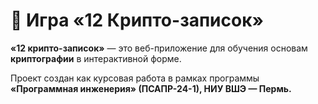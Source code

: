# 🧩 Игра «12 Крипто-записок»

**«12 крипто-записок»** — это веб-приложение для обучения основам **криптографии** в интерактивной форме.  

Проект создан как курсовая работа в рамках программы  **«Программная инженерия» (ПСАПР-24-1), НИУ ВШЭ — Пермь.**
